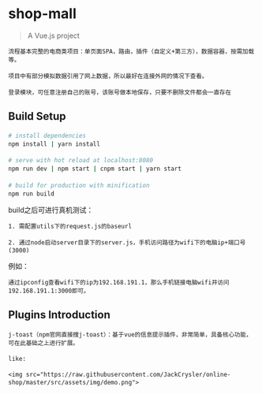 # shop-mall

> A Vue.js project

    流程基本完整的电商类项目：单页面SPA，路由，插件（自定义+第三方），数据容器，按需加载等。

    项目中有部分模拟数据引用了网上数据，所以最好在连接外网的情况下查看。

    登录模块，可任意注册自己的账号，该账号做本地保存，只要不删除文件都会一直存在

## Build Setup

``` bash
# install dependencies
npm install | yarn install

# serve with hot reload at localhost:8080
npm run dev | npm start | cnpm start | yarn start

# build for production with minification
npm run build

```

build之后可进行真机测试：

    1. 需配置utils下的request.js的baseurl

    2. 通过node启动server目录下的server.js，手机访问路径为wifi下的电脑ip+端口号(3000)

例如：

    通过ipconfig查看wifi下的ip为192.168.191.1，那么手机链接电脑wifi并访问192.168.191.1:3000即可。

## Plugins Introduction

    j-toast（npm官网直接搜j-toast）：基于vue的信息提示插件，非常简单，具备核心功能，可在此基础之上进行扩展。

    like:
    
    <img src="https://raw.githubusercontent.com/JackCrysler/online-shop/master/src/assets/img/demo.png">